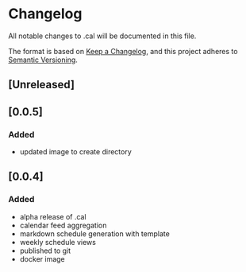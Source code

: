 # Changelog
All notable changes to .cal will be documented in this file.

The format is based on [Keep a Changelog](https://keepachangelog.com/en/1.0.0/),
and this project adheres to [Semantic Versioning](https://semver.org/spec/v2.0.0.html).

## [Unreleased]

## [0.0.5]

### Added
- updated image to create directory

## [0.0.4]

### Added
- alpha release of .cal
- calendar feed aggregation
- markdown schedule generation with template
- weekly schedule views
- published to git
- docker image

